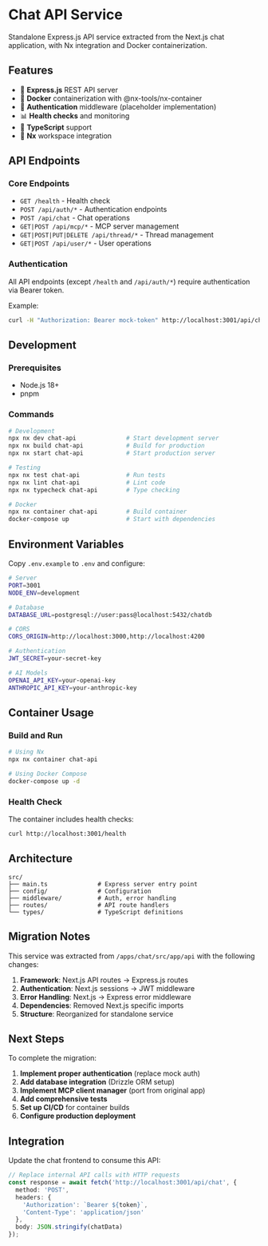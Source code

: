# Chat API Service

Standalone Express.js API service extracted from the Next.js chat application, with Nx integration and Docker containerization.

## Features

- 🚀 **Express.js** REST API server
- 🐳 **Docker** containerization with @nx-tools/nx-container
- 🔐 **Authentication** middleware (placeholder implementation)
- 📊 **Health checks** and monitoring
- 🧪 **TypeScript** support
- 🔧 **Nx** workspace integration

## API Endpoints

### Core Endpoints
- `GET /health` - Health check
- `POST /api/auth/*` - Authentication endpoints
- `POST /api/chat` - Chat operations
- `GET|POST /api/mcp/*` - MCP server management
- `GET|POST|PUT|DELETE /api/thread/*` - Thread management
- `GET|POST /api/user/*` - User operations

### Authentication
All API endpoints (except `/health` and `/api/auth/*`) require authentication via Bearer token.

Example:
```bash
curl -H "Authorization: Bearer mock-token" http://localhost:3001/api/chat
```

## Development

### Prerequisites
- Node.js 18+
- pnpm

### Commands

```bash
# Development
npx nx dev chat-api              # Start development server
npx nx build chat-api            # Build for production
npx nx start chat-api            # Start production server

# Testing
npx nx test chat-api             # Run tests
npx nx lint chat-api             # Lint code
npx nx typecheck chat-api        # Type checking

# Docker
npx nx container chat-api        # Build container
docker-compose up                # Start with dependencies
```

## Environment Variables

Copy `.env.example` to `.env` and configure:

```bash
# Server
PORT=3001
NODE_ENV=development

# Database
DATABASE_URL=postgresql://user:pass@localhost:5432/chatdb

# CORS
CORS_ORIGIN=http://localhost:3000,http://localhost:4200

# Authentication
JWT_SECRET=your-secret-key

# AI Models
OPENAI_API_KEY=your-openai-key
ANTHROPIC_API_KEY=your-anthropic-key
```

## Container Usage

### Build and Run
```bash
# Using Nx
npx nx container chat-api

# Using Docker Compose
docker-compose up -d
```

### Health Check
The container includes health checks:
```bash
curl http://localhost:3001/health
```

## Architecture

```
src/
├── main.ts              # Express server entry point
├── config/              # Configuration
├── middleware/          # Auth, error handling
├── routes/              # API route handlers
└── types/               # TypeScript definitions
```

## Migration Notes

This service was extracted from `/apps/chat/src/app/api` with the following changes:

1. **Framework**: Next.js API routes → Express.js routes
2. **Authentication**: Next.js sessions → JWT middleware
3. **Error Handling**: Next.js → Express error middleware
4. **Dependencies**: Removed Next.js specific imports
5. **Structure**: Reorganized for standalone service

## Next Steps

To complete the migration:

1. **Implement proper authentication** (replace mock auth)
2. **Add database integration** (Drizzle ORM setup)
3. **Implement MCP client manager** (port from original app)
4. **Add comprehensive tests**
5. **Set up CI/CD** for container builds
6. **Configure production deployment**

## Integration

Update the chat frontend to consume this API:

```typescript
// Replace internal API calls with HTTP requests
const response = await fetch('http://localhost:3001/api/chat', {
  method: 'POST',
  headers: {
    'Authorization': `Bearer ${token}`,
    'Content-Type': 'application/json'
  },
  body: JSON.stringify(chatData)
});
```